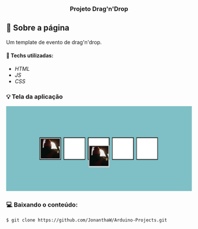 <h3 align="center">
  Projeto Drag'n'Drop
</h3>

## :rocket: Sobre a página

Um template de evento de drag'n'drop.

#### :wrench: Techs utilizadas:
* _HTML_
* _JS_
* _CSS_

### :bulb: Tela da aplicação

![image](https://github.com/JonanthaW/Drag-n-Drop/blob/main/assets/example1.jpg)

### :computer: Baixando o conteúdo:

```bash
$ git clone https://github.com/JonanthaW/Arduino-Projects.git
```
